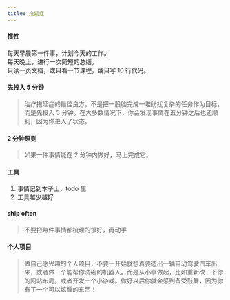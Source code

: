 ```yaml
---
title: 拖延症
---
```


#### 惯性

每天早晨第一件事，计划今天的工作。  
每天晚上，进行一次简短的总结。  
只读一页文档，或只看一节课程，或只写 10 行代码。

#### 先投入 5 分钟

> 治疗拖延症的最佳良方，不是把一股脑完成一堆纷扰复杂的任务作为目标，而是先投入 5 分钟。在大多数情况下，你会发现事情在五分钟之后也还顺利，因为你进入了状态。

#### 2 分钟原则

> 如果一件事情能在 2 分钟内做好，马上完成它。

#### 工具

1. 事情记到本子上，todo 里
1. 工具越少越好

#### ship often

> 不要把每件事情都梳理的很好，再动手

#### 个人项目

> 做自己感兴趣的个人项目，不要一开始就想着要造出一辆自动驾驶汽车出来，或者做一个能帮你洗碗的机器人。而是从小事做起，比如重新改一下你的网站布局，或者开发一个小游戏。做好以后你就会感到备受鼓舞，因为你有了一个可以炫耀的东西！
